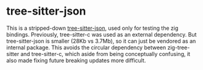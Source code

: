 # tree-sitter-json

This is a stripped-down [tree-sitter-json](https://github.com/tree-sitter/tree-sitter),
used only for testing the zig bindings. Previously, tree-sitter-c was used
as an external dependency. But tree-sitter-json is smaller (28Kb vs 3.7Mb),
so it can just be vendored as an internal package. This avoids the circular
dependency between zig-tree-sitter and tree-sitter-c, which aside from
being conceptually confusing, it also made fixing future breaking updates
more difficult.
